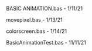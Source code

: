 BASIC ANIMATION.bas - 1/11/21

movepixel.bas - 1/13/21

colorscreen.bas - 1/14/21

BasicAnimationTest.bas - 11/11/21
